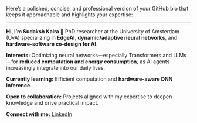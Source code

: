 Here’s a polished, concise, and professional version of your GitHub bio that keeps it approachable and highlights your expertise:

---

**Hi, I’m Sudaksh Kalra 👋**
PhD researcher at the University of Amsterdam (UvA) specializing in **EdgeAI**, **dynamic/adaptive neural networks**, and **hardware-software co-design for AI**.

**Interests:** Optimizing neural networks—especially Transformers and LLMs—for **reduced computation and energy consumption**, as AI agents increasingly integrate into our daily lives.

**Currently learning:** Efficient computation and **hardware-aware DNN inference**.

**Open to collaboration:** Projects aligned with my expertise to deepen knowledge and drive practical impact.

**Connect with me:** [LinkedIn](https://linkedin.com/in/sudaksh-kalra-140496)



<!---
sudaksh14/sudaksh14 is a ✨ special ✨ repository because its `README.md` (this file) appears on your GitHub profile.
You can click the Preview link to take a look at your changes.
--->
